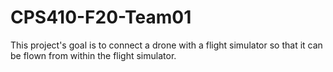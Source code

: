 # CPS410-F20-Team01
This project's goal is to connect a drone with a flight simulator so that it can be flown from within the flight simulator. 
